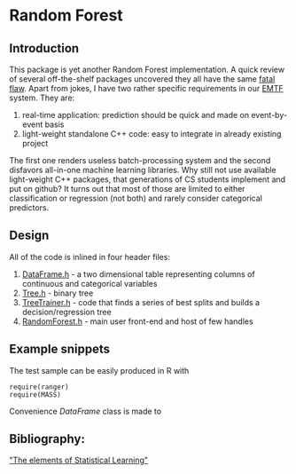 # Random Forest

## Introduction

This package is yet another Random Forest implementation.
A quick review of several off-the-shelf packages uncovered they all have the same
[fatal flaw](http://www.drdobbs.com/windows/a-brief-history-of-windows-programming-r/225701475).
Apart from jokes, I have two rather specific requirements in our [EMTF](https://kkotov.github.io/emtf.html)
system. They are:
1) real-time application: prediction should be quick and made on event-by-event basis
2) light-weight standalone C++ code: easy to integrate in already existing project

The first one renders useless batch-processing system and the second disfavors
all-in-one machine learning libraries. Why still not use available light-weight C++
packages, that generations of CS students implement and put on github? It turns out
that most of those are limited to either classification or regression (not both)
and rarely consider categorical predictors.

## Design

All of the code is inlined in four header files:
1) [DataFrame.h](https://github.com/kkotov/ml/blob/master/DataFrame.h) - a two
dimensional table representing columns of continuous and categorical variables
2) [Tree.h](https://github.com/kkotov/ml/blob/master/Tree.h) - binary tree
3) [TreeTrainer.h](https://github.com/kkotov/ml/blob/master/TreeTrainer.h) - code
that finds a series of best splits and builds a decision/regression tree
4) [RandomForest.h](https://github.com/kkotov/ml/blob/master/RandomForest.h) -
main user front-end and host of few handles 

## Example snippets

The test sample can be easily produced in R with
```
require(ranger)
require(MASS)

```


Convenience _DataFrame_ class is made to 


## Bibliography:

["The elements of Statistical Learning"](http://web.stanford.edu/~hastie/ElemStatLearn/)
